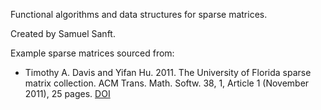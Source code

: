 Functional algorithms and data structures for sparse matrices.

Created by Samuel Sanft.

Example sparse matrices sourced from:
- Timothy A. Davis and Yifan Hu. 2011. The University of Florida sparse matrix collection. ACM Trans. Math. Softw. 38, 1, Article 1 (November 2011), 25 pages. [DOI](https://doi.org/10.1145/2049662.2049663)
